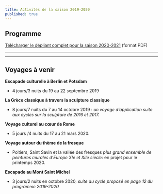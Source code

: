 ```yaml
---
title: Activités de la saison 2019-2020
published: true
---
```



## Programme

[Télécharger le dépliant complet pour la saison 2020-2021](/fichiers/plaquette-2020-2021.pdf) (format PDF)

---



---
## Voyages à venir


**Escapade culturelle à Berlin et Potsdam**  
- 4 jours/3 nuits du 19 au 22 septembre 2019   

**La Grèce classique à travers la sculpture classique**  
- 8 jours/7 nuits du 7 au 14 octobre 2019 : _un voyage d’application suite aux cycles sur la sculpture de 2016 et 2017._

**Voyage culturel au cœur de Rome**   
- 5 jours /4 nuits du 17 au 21 mars 2020.  

**Voyage autour du thème de la fresque**   
- Poitiers, Saint Savin et la vallée des fresques _plus grand ensemble de peintures murales d’Europe  XIe et XIIe siècle_: en projet pour le printemps 2020.

**Escapade au Mont Saint Michel**  
- 3 jours/2 nuits en octobre 2020, _suite au cycle proposé en page 12 du programme 2019-2020_
